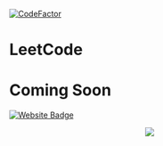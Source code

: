 [![CodeFactor](https://www.codefactor.io/repository/github/aradfarahani/leetcode/badge)](https://www.codefactor.io/repository/github/aradfarahani/leetcode)
# LeetCode
# Coming Soon
[![Website Badge](https://img.shields.io/badge/Leet-Code-green)](https://leetcode.com/u/aradfarahani/) <br>

<div align="center">
<img src="https://leetcode-badge-showcase.vercel.app/api?username=aradfarahani&animated=true" />
</div>
